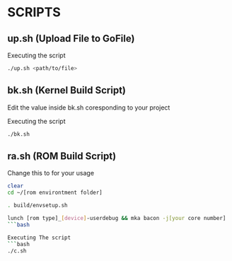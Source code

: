 # SCRIPTS

## up.sh (Upload File to GoFile)
Executing the script
```bash
./up.sh <path/to/file>
```
## bk.sh (Kernel Build Script)
Edit the value inside bk.sh coresponding to your project

Executing the script
```bash
./bk.sh
```

## ra.sh (ROM Build Script)
Change this to for your usage
```bash
clear
cd ~/[rom environtment folder]

. build/envsetup.sh

lunch [rom type]_[device]-userdebug && mka bacon -j[your core number] | tee "build-log-$(date '+%Y%m%d-%H%M').txt"
```bash

Executing The script
```bash
./c.sh
```





